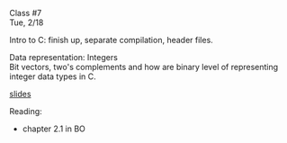 <div class="lecture1">

<div class="column_date">
<p markdown="block">

Class #7 <br>
Tue, 2/18

</p>
</div>
<div class="column_materials">
<p markdown="block">


Intro to C: finish up, separate compilation, header files.

Data representation: Integers <br>
Bit vectors, two's complements and how are  binary level of representing integer data types in C.


[slides](https://docs.google.com/presentation/d/1BpqqURc7MyEsB5l1j7-UHgTpZ9fIEkL_HkiaWreMprY/preview?slide=id.p)


</p>
</div>

<div class="column_assign">
<p markdown="block">

Reading:
- chapter 2.1 in BO


</p>
</div>

</div>
